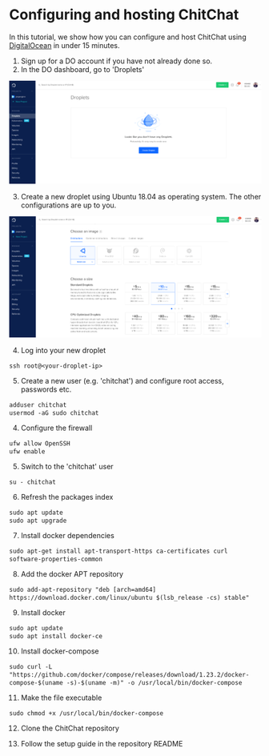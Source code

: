 # Configuring and hosting ChitChat

In this tutorial, we show how you can configure and host ChitChat using [DigitalOcean](https://www.digitalocean.com/) in under 15 minutes.

1. Sign up for a DO account if you have not already done so.
2. In the DO dashboard, go to 'Droplets'

![DO1](img/DO1.png)

3. Create a new droplet using Ubuntu 18.04 as operating system. The other configurations are up to you.

![DO2](img/DO2.png)

4. Log into your new droplet

```
ssh root@<your-droplet-ip>
```

5. Create a new user (e.g. 'chitchat') and configure root access, passwords etc.

```
adduser chitchat
usermod -aG sudo chitchat
```

4. Configure the firewall

```
ufw allow OpenSSH
ufw enable
```

5. Switch to the 'chitchat' user

```
su - chitchat
```

6. Refresh the packages index

```
sudo apt update
sudo apt upgrade
```

7. Install docker dependencies

```
sudo apt-get install apt-transport-https ca-certificates curl software-properties-common
```

8. Add the docker APT repository

```
sudo add-apt-repository "deb [arch=amd64] https://download.docker.com/linux/ubuntu $(lsb_release -cs) stable"
```

9. Install docker

```
sudo apt update
sudo apt install docker-ce
```

10. Install docker-compose

```
sudo curl -L "https://github.com/docker/compose/releases/download/1.23.2/docker-compose-$(uname -s)-$(uname -m)" -o /usr/local/bin/docker-compose
```

11. Make the file executable

```
sudo chmod +x /usr/local/bin/docker-compose
```

12. Clone the ChitChat repository

13. Follow the setup guide in the repository README
